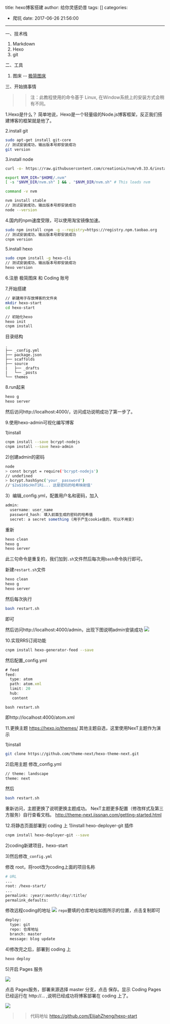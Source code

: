 title: hexo博客搭建
author: 给你灵感奶昔
tags: []
categories:
  - 爬坑
date: 2017-06-26 21:56:00
---
一、技术栈
 1. Markdown
 2. Hexo
 3. git
 
二、工具
 1. 图床 -- [极简图床](https://jiantuku.com/)
 
三、开始搞事情

>> 注：此教程使用的命令基于 Linux, 在Window系统上的安装方式会稍有不同。

<!--more-->

1.Hexo是什么？
简单地说，Hexo是一个轻量级的Node.js博客框架，反正我们搭建博客的框架就是他了。

2.install git
```bash 
sudo apt-get install git-core
// 测试安装成功，输出版本号即安装成功
git version
```

3.install node
```bash
curl -o- https://raw.githubusercontent.com/creationix/nvm/v0.33.6/install.sh | bash

export NVM_DIR="$HOME/.nvm"
[ -s "$NVM_DIR/nvm.sh" ] && . "$NVM_DIR/nvm.sh" # This loads nvm

command -v nvm

nvm install stable
// 测试安装成功，输出版本号即安装成功
node --version
```

4.国内的npm速度受限，可以使用淘宝镜像加速。
```bash
sudo npm install cnpm -g --registry=https://registry.npm.taobao.org
// 测试安装成功，输出版本号即安装成功
cnpm version
```

5.install hexo
```bash
sudo cnpm install -g hexo-cli
// 测试安装成功，输出版本号即安装成功
hexo version
```

6.注册 极简图床 和 Coding 账号

7.开始搭建	
```bash
// 新建用于存放博客的文件夹
mkdir hexo-start
cd hexo-start

// 初始化hexo
hexo init
cnpm install
```

目录结构
```
.
├── _config.yml	
├── package.json	
├── scaffolds	
├── source	
|   ├── _drafts	
|   └── _posts	
└── themes 	
```

8.run起来
```bash
hexo g
hexo server
```
然后访问http://localhost:4000/，访问成功说明成功了第一步了。

9.使用hexo-admin可视化编写博客	

1)install
```bash
cnpm install --save bcrypt-nodejs
cnpm install --save hexo-admin
```
2)创建admin的密码
```bash
node
> const bcrypt = require('bcrypt-nodejs')
// undefined
> bcrypt.hashSync('your_ password')
//'$2a$10$cHnT1Ri... 这是密码的哈希映射值'
```

3）编辑_config.yml，配置用户名和密码，加入
```js
admin:
  username: user_name
  password_hash: 填入前面生成的密码的哈希值
  secret: a secret something (用于产生cookie值的，可以不用变)
```
重新
```bash
hexo clean
hexo g
hexo server
```

此三句命令是重复的，我们加到``.sh``文件然后每次用``bash``命令执行即可。

新建``restart.sh``文件
```bash
hexo clean
hexo g
hexo server
```
然后每次执行
```bash
bash restart.sh
```
即可

然后访问http://localhost:4000/admin，出现下图说明admin安装成功
![](https://cdn.zhengxiangling.com/17-11-4/24341704.jpg)

10.实现RRS订阅功能
```bash
cnpm install hexo-generator-feed --save
```

然后配置_config.yml
```js
# feed
feed:
  type: atom
  path: atom.xml
  limit: 20
  hub:
   content
```
```
bash restart.sh
```
即http://localhost:4000/atom.xml

11.更换主题	
https://hexo.io/themes/	
其他主题自选，这里使用NexT主题作为演示

1)install
```bash
git clone https://github.com/theme-next/hexo-theme-next.git
```
2)启用主题
修改_config.yml
```bash
// theme: landscape
theme: next
```
然后

```bash
bash restart.sh
```

重新访问，主题更换了说明更换主题成功。	
NexT主题更多配置（修改样式及第三方服务）自行查看文档。
http://theme-next.iissnan.com/getting-started.html

12.将静态页面部署到 coding 上
1)install hexo-deployer-git 插件
```bash
cnpm install hexo-deployer-git --save
```

2)coding新建项目，hexo-start	

3)然后修改``_config.yml``

修改 root，将root改为coding上面的项目名称
```bash
# URL
...
root: /hexo-start/
...
permalink: :year/:month/:day/:title/
permalink_defaults:
```
修改远程coding的地址
![](https://cdn.zhengxiangling.com/17-11-4/21989627.jpg)
``repo``要填的仓库地址如图所示的位置，点击复制即可
```bash
deploy:
  type: git
  repo: 仓库地址
  branch: master
  message: blog update
```

4)修改完之后，部署到 coding 上
```bash
hexo deploy
```

5)开启 Pages 服务

![](https://cdn.zhengxiangling.com/17-11-4/88756341.jpg)

点击 Pages服务，部署来源选择 master 分支，点击 保存。显示 Coding Pages 已经运行在 http://... ,说明已经成功将博客部署在 coding 上了。

![](https://cdn.zhengxiangling.com/59551e572a02a.jpg)

>> 代码地址 https://github.com/ElijahZheng/hexo-start